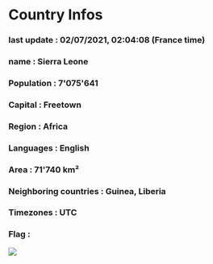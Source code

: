 # Country  Infos
### last update : 02/07/2021, 02:04:08 (France time)

### name : Sierra Leone
### Population : 7'075'641
### Capital : Freetown
### Region : Africa
### Languages : English
### Area : 71'740 km²
### Neighboring countries : Guinea, Liberia
### Timezones : UTC

### Flag :
![](https://restcountries.eu/data/sle.svg)